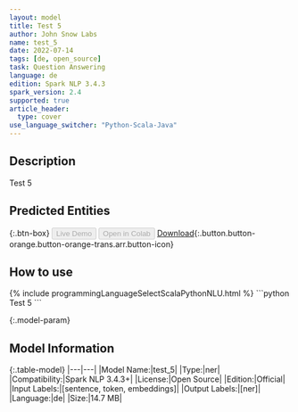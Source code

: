 ```yaml
---
layout: model
title: Test 5
author: John Snow Labs
name: test_5
date: 2022-07-14
tags: [de, open_source]
task: Question Answering
language: de
edition: Spark NLP 3.4.3
spark_version: 2.4
supported: true
article_header:
  type: cover
use_language_switcher: "Python-Scala-Java"
---
```


## Description

Test 5

## Predicted Entities



{:.btn-box}
<button class="button button-orange" disabled>Live Demo</button>
<button class="button button-orange" disabled>Open in Colab</button>
[Download](https://s3.amazonaws.com/models-hub-auxdata/public/models/test_5_de_3.4.3_2.4_1657800743206.zip){:.button.button-orange.button-orange-trans.arr.button-icon}

## How to use



<div class="tabs-box" markdown="1">
{% include programmingLanguageSelectScalaPythonNLU.html %}
```python
Test 5
```

</div>

{:.model-param}
## Model Information

{:.table-model}
|---|---|
|Model Name:|test_5|
|Type:|ner|
|Compatibility:|Spark NLP 3.4.3+|
|License:|Open Source|
|Edition:|Official|
|Input Labels:|[sentence, token, embeddings]|
|Output Labels:|[ner]|
|Language:|de|
|Size:|14.7 MB|